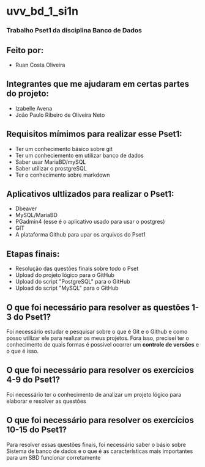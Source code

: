 # uvv_bd_1_si1n
### Trabalho Pset1 da disciplina  Banco de Dados 

## Feito por:
* Ruan Costa Oliveira

## Integrantes que me ajudaram em certas partes do projeto:
* Izabelle Avena
* João Paulo Ribeiro de Oliveira Neto

 ## Requisitos mímimos para realizar esse Pset1:
* Ter um conhecimento básico sobre git
* Ter um conheciemento em utilizar banco de dados
* Saber usar MariaBD/mySQL
* Saber utilizar o prostgreSQL
* Ter o conhecimento sobre markdown

## Aplicativos ultlizados para realizar o Pset1:
* Dbeaver
* MySQL/MariaBD
* PGadmin4 (esse é o aplicativo usado para usar o postgres)
* GIT
* A plataforma Github para upar os arquivos do Pset1

## Etapas finais:
* Resolução das questões finais sobre todo o Pset
* Upload do projeto lógico para o GitHub
* Upload do script "PostgreSQL" para o GitHub
* Upload do script "MySQL" para o GitHub

## O que foi necessário para resolver as questões 1-3 do Pset1?

Foi necessário estudar e pesquisar sobre o que é Git e o Github e como posso utilizar ele para realizar os meus projetos. Fora isso, precisei ter o conhecimento de quais formas é possivel ocorrer um **controle de versões** e o que é isso.

## O que foi necessário para resolver os exercícios 4-9 do Pset1?
Foi necessário ter o conhecimento de analizar um projeto lógico para elaborar e resolver as questões

## O que foi necessário para resolver os exercícios 10-15 do Pset1?
Para resolver essas questões finais, foi necessário saber o básio sobre Sistema de banco de dados e o que é as características mais importantes para um SBD funcionar corretamente
